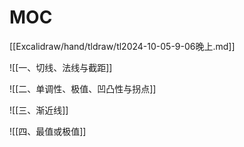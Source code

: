 # MOC

[[Excalidraw/hand/tldraw/tl2024-10-05-9-06晚上.md]]

![[一、切线、法线与截距]]

![[二、单调性、极值、凹凸性与拐点]]

![[三、渐近线]]

![[四、最值或极值]]